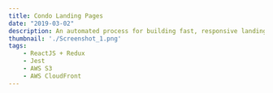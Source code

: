 ```yaml
---
title: Condo Landing Pages 
date: "2019-03-02"
description: An automated process for building fast, responsive landing pages for pre-construction condos.
thumbnail: './Screenshot_1.png'
tags: 
    - ReactJS + Redux
    - Jest
    - AWS S3
    - AWS CloudFront
---
```


